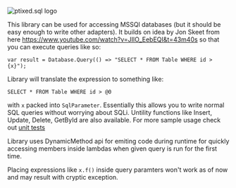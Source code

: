 ![ptixed.sql logo](https://github.com/ptixed/Ptixed.Sql/raw/master/logo.png)

This library can be used for accessing MSSQl databases (but it should be easy enough to write other adapters). It builds on idea by Jon Skeet from here https://www.youtube.com/watch?v=JIlO_EebEQI&t=43m40s so that you can execute queries like so:

```
var result = Database.Query(() => "SELECT * FROM Table WHERE id > {x}");
```

Library will translate the expression to something like:

```
SELECT * FROM Table WHERE id > @0
```

with `x` packed into `SqlParameter`. Essentially this allows you to write normal SQL queries without worrying about SQLi. Untility functions like Insert, Update, Delete, GetById are also available. For more sample usage check out [unit tests](https://github.com/ptixed/Ptixed.Sql/blob/master/Ptixed.Sql.Tests/QueryTests.cs)

Library uses DynamicMethod api for emiting code during runtime for quickly accessing members inside lambdas when given query is run for the first time. 

Placing expressions like `x.f()` inside query paramters won't work as of now and may result with cryptic exception.
